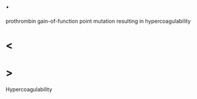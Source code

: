 # .

prothrombin gain-of-function point mutation resulting in hypercoagulability

# <

# >

Hypercoagulability
